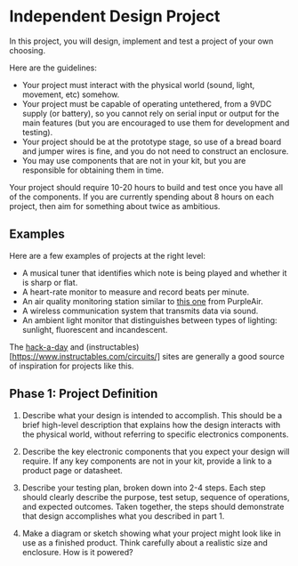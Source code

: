 # Independent Design Project

In this project, you will design, implement and test a project of your own choosing.

Here are the guidelines:
 - Your project must interact with the physical world (sound, light, movement, etc) somehow.
 - Your project must be capable of operating untethered, from a 9VDC supply (or battery), so you cannot rely on serial input or output for the main features (but you are encouraged to use them for development and testing).
 - Your project should be at the prototype stage, so use of a bread board and jumper wires is fine, and you do not need to construct an enclosure.
 - You may use components that are not in your kit, but you are responsible for obtaining them in time.

Your project should require 10-20 hours to build and test once you have all of the components.  If you are currently spending about 8 hours on each project, then aim for something about twice as ambitious.

## Examples

Here are a few examples of projects at the right level:
 - A musical tuner that identifies which note is being played and whether it is sharp or flat.
 - A heart-rate monitor to measure and record beats per minute.
 - An air quality monitoring station similar to [this one](https://www2.purpleair.com/collections/air-quality-sensors/products/purpleair-pa-ii) from PurpleAir.
 - A wireless communication system that transmits data via sound.
 - An ambient light monitor that distinguishes between types of lighting: sunlight, fluorescent and incandescent.

The [hack-a-day](https://hackaday.com/) and (instructables)[https://www.instructables.com/circuits/] sites are generally a good source of inspiration for projects like this.

## Phase 1: Project Definition

1. Describe what your design is intended to accomplish. This should be a brief high-level description that explains how the design interacts with the physical world, without referring to specific electronics components.

2. Describe the key electronic components that you expect your design will require. If any key components are not in your kit, provide a link to a product page or datasheet.

3. Describe your testing plan, broken down into 2-4 steps.  Each step should clearly describe the purpose, test setup, sequence of operations, and expected outcomes. Taken together, the steps should demonstrate that design accomplishes what you described in part 1.

4. Make a diagram or sketch showing what your project might look like in use as a finished product.  Think carefully about a realistic size and enclosure.  How is it powered?
